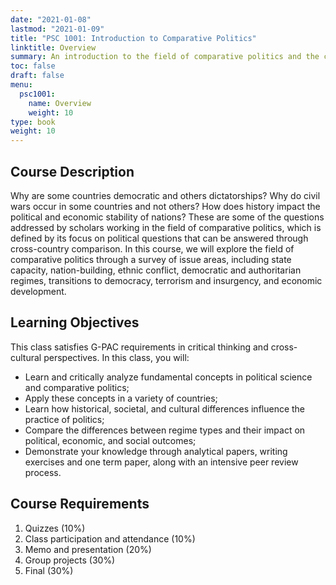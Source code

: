 ```yaml
---
date: "2021-01-08"
lastmod: "2021-01-09"
title: "PSC 1001: Introduction to Comparative Politics"
linktitle: Overview
summary: An introduction to the field of comparative politics and the comparative method. Required course for GWU PSC and IAFF majors.  
toc: false
draft: false
menu:
  psc1001:
    name: Overview
    weight: 10
type: book
weight: 10
---
```


## Course Description

Why are some countries democratic and others dictatorships? Why do civil wars occur in some countries and not others? How does history impact the political and economic stability of nations? These are some of the questions addressed by scholars working in the field of comparative politics, which is defined by its focus on political questions that can be answered through cross-country comparison. In this course, we will explore the field of comparative politics through a survey of issue areas, including state capacity, nation-building, ethnic conflict, democratic and authoritarian regimes, transitions to democracy, terrorism and insurgency, and economic development. 

## Learning Objectives

This class satisfies G-PAC requirements in critical thinking and cross-cultural perspectives. In this class, you will:

- Learn and critically analyze fundamental concepts in political science and comparative politics;
- Apply these concepts in a variety of countries;
- Learn how historical, societal, and cultural differences influence the practice of politics; 
- Compare the differences between regime types and their impact on political, economic, and social outcomes;
- Demonstrate your knowledge through analytical papers, writing exercises and one term paper, along with an intensive peer review process.

## Course Requirements

1)	Quizzes (10%)
2)	Class participation and attendance (10%)
3)	Memo and presentation (20%)
4)	Group projects (30%)
5)	Final (30%)






